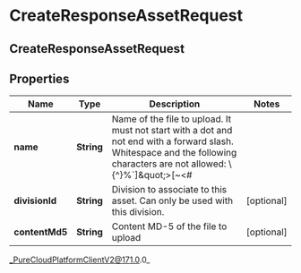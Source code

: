 # CreateResponseAssetRequest

## CreateResponseAssetRequest

## Properties

|Name | Type | Description | Notes|
|------------ | ------------- | ------------- | -------------|
| **name** | **String** | Name of the file to upload. It must not start with a dot and not end with a forward slash. Whitespace and the following characters are not allowed: \\{^}%&#x60;]\&quot;&gt;[~&lt;#| | |
| **divisionId** | **String** | Division to associate to this asset. Can only be used with this division. | [optional] |
| **contentMd5** | **String** | Content MD-5 of the file to upload | [optional] |



_PureCloudPlatformClientV2@171.0.0_
